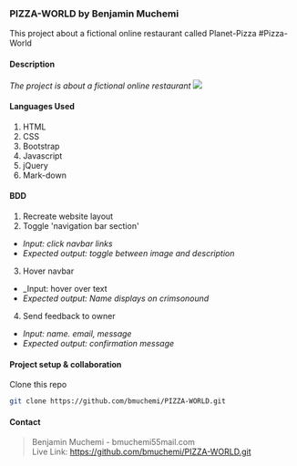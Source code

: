 ### **PIZZA-WORLD** by Benjamin Muchemi
This project about a fictional online restaurant called Planet-Pizza
#Pizza-World

#### **Description**
*The project is about a fictional online restaurant*
<img src="images/Screenshot from 2021-06-28 22-46-17.png">


#### **Languages Used**
1. HTML 
2. CSS
3. Bootstrap
4. Javascript
5. jQuery
6. Mark-down

#### **BDD**
1. Recreate website layout
2. Toggle 'navigation bar section'
* _Input: click navbar links_
* _Expected output: toggle between image and description_
3. Hover navbar
* _Input: hover over text
* _Expected output: Name  displays on crimsonound_
4. Send feedback to owner
* _Input: name. email, message_
* _Expected output: confirmation message_ 

#### **Project setup & collaboration**
Clone this repo
```sh
git clone https://github.com/bmuchemi/PIZZA-WORLD.git
```

#### **Contact**
>Benjamin Muchemi - bmuchemi55mail.com <br>
>Live Link: https://github.com/bmuchemi/PIZZA-WORLD.git
